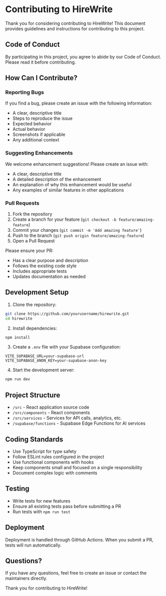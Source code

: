 # Contributing to HireWrite

Thank you for considering contributing to HireWrite! This document provides guidelines and instructions for contributing to this project.

## Code of Conduct

By participating in this project, you agree to abide by our Code of Conduct. Please read it before contributing.

## How Can I Contribute?

### Reporting Bugs

If you find a bug, please create an issue with the following information:

- A clear, descriptive title
- Steps to reproduce the issue
- Expected behavior
- Actual behavior
- Screenshots if applicable
- Any additional context

### Suggesting Enhancements

We welcome enhancement suggestions! Please create an issue with:

- A clear, descriptive title
- A detailed description of the enhancement
- An explanation of why this enhancement would be useful
- Any examples of similar features in other applications

### Pull Requests

1. Fork the repository
2. Create a branch for your feature (`git checkout -b feature/amazing-feature`)
3. Commit your changes (`git commit -m 'Add amazing feature'`)
4. Push to the branch (`git push origin feature/amazing-feature`)
5. Open a Pull Request

Please ensure your PR:
- Has a clear purpose and description
- Follows the existing code style
- Includes appropriate tests
- Updates documentation as needed

## Development Setup

1. Clone the repository:
```bash
git clone https://github.com/yourusername/hirewrite.git
cd hirewrite
```

2. Install dependencies:
```bash
npm install
```

3. Create a `.env` file with your Supabase configuration:
```
VITE_SUPABASE_URL=your-supabase-url
VITE_SUPABASE_ANON_KEY=your-supabase-anon-key
```

4. Start the development server:
```bash
npm run dev
```

## Project Structure

- `/src` - React application source code
- `/src/components` - React components
- `/src/services` - Services for API calls, analytics, etc.
- `/supabase/functions` - Supabase Edge Functions for AI services

## Coding Standards

- Use TypeScript for type safety
- Follow ESLint rules configured in the project
- Use functional components with hooks
- Keep components small and focused on a single responsibility
- Document complex logic with comments

## Testing

- Write tests for new features
- Ensure all existing tests pass before submitting a PR
- Run tests with `npm run test`

## Deployment

Deployment is handled through GitHub Actions. When you submit a PR, tests will run automatically.

## Questions?

If you have any questions, feel free to create an issue or contact the maintainers directly.

Thank you for contributing to HireWrite!
